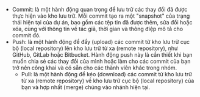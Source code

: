 -	Commit: là một hành động quan trọng để lưu trữ các thay đổi đã được thực hiện vào kho lưu trữ.
  Mỗi commit tạo ra một "snapshot" của trạng thái hiện tại của dự án, bao gồm các tệp tin đã được thêm, sửa đổi hoặc xóa, cùng với thông tin về tác giả, thời gian và thông điệp mô tả cho commit đó.
- Push: là một hành động để đẩy (upload) các commit từ kho lưu trữ cục bộ (local repository) lên kho lưu trữ từ xa (remote repository),
  như GitHub, GitLab hoặc Bitbucket. Hành động push này là cần thiết khi bạn muốn chia sẻ các thay đổi của mình hoặc làm cho các commit của bạn trở nên công khai và có sẵn cho các thành viên khác trong nhóm.
  -	Pull: là một hành động để kéo (download) các commit từ kho lưu trữ từ xa (remote repository) về
  kho lưu trữ cục bộ (local repository) của bạn và hợp nhất (merge) chúng vào nhánh hiện tại.
